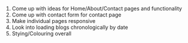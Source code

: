 <!-- Blog ToDo List -->

1. Come up with ideas for Home/About/Contact pages and functionality
2. Come up with contact form for contact page
3. Make individual pages responsive
4. Look into loading blogs chronologically by date
5. Stying/Colouring overall 